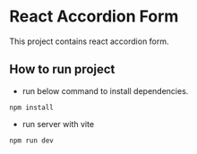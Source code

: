# React Accordion Form

This project contains react accordion form.

## How to run project

- run below command to install dependencies.

```
npm install
```

- run server with vite

```
npm run dev
```
